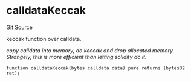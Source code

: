 # calldataKeccak
[Git Source](https://github.com/TrueWallet/contracts/blob/843930f01013ad22976a2d653f9d67aaa82d54f4/src/helper/Helpers.sol)

keccak function over calldata.

*copy calldata into memory, do keccak and drop allocated memory. Strangely, this is more efficient than letting solidity do it.*


```solidity
function calldataKeccak(bytes calldata data) pure returns (bytes32 ret);
```

